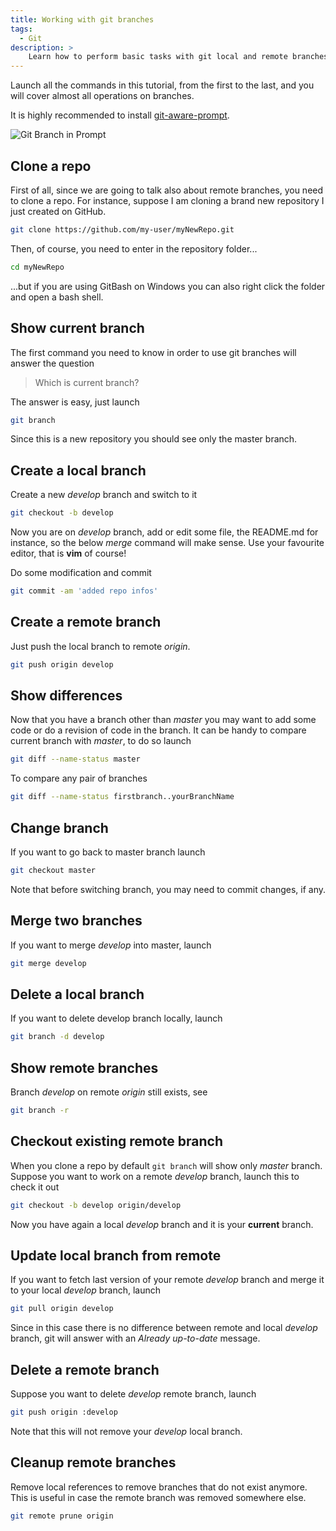 ```yaml
---
title: Working with git branches
tags:
  - Git
description: >
    Learn how to perform basic tasks with git local and remote branches.
---
```


<div class="paper info">Launch all the commands in this tutorial, from the first to the last, and you will cover almost all operations on branches.</div>

It is highly recommended to install [git-aware-prompt](https://github.com/jimeh/git-aware-prompt).

![Git Branch in Prompt](https://raw.github.com/jimeh/git-aware-prompt/master/preview.png)

## Clone a repo

First of all, since we are going to talk also about remote branches, you need to clone a repo. For instance, suppose I am cloning a brand new repository I just created on GitHub.

```bash
git clone https://github.com/my-user/myNewRepo.git
```

Then, of course, you need to enter in the repository folder...

```bash
cd myNewRepo
```

...but if you are using GitBash on Windows you can also right click the folder and open a bash shell.

## Show current branch

The first command you need to know in order to use git branches will answer the question

> Which is current branch?

The answer is easy, just launch

```bash
git branch
```

Since this is a new repository you should see only the master branch.

## Create a local branch

Create a new *develop* branch and switch to it

```bash
git checkout -b develop
```

Now you are on *develop* branch, add or edit some file, the README.md for instance, so the below *merge* command will make sense. Use your favourite editor, that is **vim** of course!

Do some modification and commit

```bash
git commit -am 'added repo infos'
```

## Create a remote branch

Just push the local branch to remote *origin*.

```bash
git push origin develop
```

## Show differences

Now that you have a branch other than *master* you may want to add some code or do a revision of code in the branch. It can be handy to compare current branch with *master*, to do so launch

```bash
git diff --name-status master
```

To compare any pair of branches

```bash
git diff --name-status firstbranch..yourBranchName
```

## Change branch

If you want to go back to master branch launch

```bash
git checkout master
```

Note that before switching branch, you may need to commit changes, if any.


## Merge two branches

If you want to merge *develop* into master, launch

```bash
git merge develop
```

## Delete a local branch

If you want to delete develop branch locally, launch

```bash
git branch -d develop
```

## Show remote branches

Branch *develop* on remote *origin* still exists, see

```bash
git branch -r
```

## Checkout existing remote branch

When you clone a repo by default `git branch` will show only *master* branch. Suppose you want to work on a remote *develop* branch, launch this to check it out

```bash
git checkout -b develop origin/develop
```

Now you have again a local *develop* branch and it is your **current** branch.

## Update local branch from remote

If you want to fetch last version of your remote *develop* branch and merge it to your local *develop* branch, launch

```bash
git pull origin develop
```

Since in this case there is no difference between remote and local *develop* branch, git will answer with an *Already up-to-date* message.

## Delete a remote branch

Suppose you want to delete *develop* remote branch, launch

```bash
git push origin :develop
```

Note that this will not remove your *develop* local branch.

## Cleanup remote branches

Remove local references to remove branches that do not exist anymore.
This is useful in case the remote branch was removed somewhere else.

```bash
git remote prune origin
```


